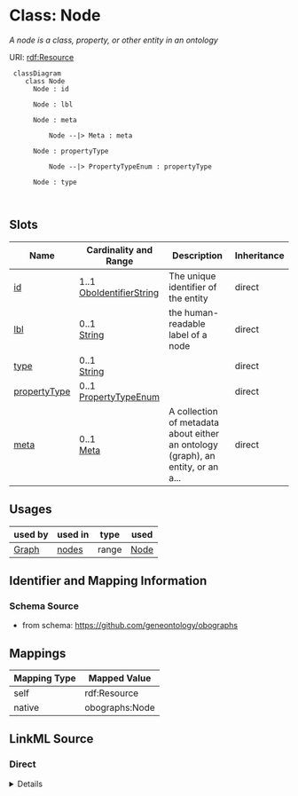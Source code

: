 # Class: Node


_A node is a class, property, or other entity in an ontology_





URI: [rdf:Resource](http://www.w3.org/1999/02/22-rdf-syntax-ns#Resource)



```{mermaid}
 classDiagram
    class Node
      Node : id
        
      Node : lbl
        
      Node : meta
        
          Node --|> Meta : meta
        
      Node : propertyType
        
          Node --|> PropertyTypeEnum : propertyType
        
      Node : type
        
      
```




<!-- no inheritance hierarchy -->


## Slots

| Name | Cardinality and Range | Description | Inheritance |
| ---  | --- | --- | --- |
| [id](id.md) | 1..1 <br/> [OboIdentifierString](OboIdentifierString.md) | The unique identifier of the entity | direct |
| [lbl](lbl.md) | 0..1 <br/> [String](String.md) | the human-readable label of a node | direct |
| [type](type.md) | 0..1 <br/> [String](String.md) |  | direct |
| [propertyType](propertyType.md) | 0..1 <br/> [PropertyTypeEnum](PropertyTypeEnum.md) |  | direct |
| [meta](meta.md) | 0..1 <br/> [Meta](Meta.md) | A collection of metadata about either an ontology (graph), an entity, or an a... | direct |





## Usages

| used by | used in | type | used |
| ---  | --- | --- | --- |
| [Graph](Graph.md) | [nodes](nodes.md) | range | [Node](Node.md) |






## Identifier and Mapping Information







### Schema Source


* from schema: https://github.com/geneontology/obographs





## Mappings

| Mapping Type | Mapped Value |
| ---  | ---  |
| self | rdf:Resource |
| native | obographs:Node |





## LinkML Source

<!-- TODO: investigate https://stackoverflow.com/questions/37606292/how-to-create-tabbed-code-blocks-in-mkdocs-or-sphinx -->

### Direct

<details>
```yaml
name: Node
description: A node is a class, property, or other entity in an ontology
from_schema: https://github.com/geneontology/obographs
slots:
- id
- lbl
- type
- propertyType
- meta
class_uri: rdf:Resource

```
</details>

### Induced

<details>
```yaml
name: Node
description: A node is a class, property, or other entity in an ontology
from_schema: https://github.com/geneontology/obographs
attributes:
  id:
    name: id
    description: The unique identifier of the entity
    from_schema: https://github.com/geneontology/obographs
    see_also:
    - https://owlcollab.github.io/oboformat/doc/obo-syntax.html#2.5
    rank: 1000
    identifier: true
    alias: id
    owner: Node
    domain_of:
    - Graph
    - Node
    - SubsetDefinition
    - SynonymTypeDefinition
    range: OboIdentifierString
    required: true
  lbl:
    name: lbl
    description: the human-readable label of a node
    comments:
    - the name "lbl" exists for legacy purposes, this should be considered identical
      to label in rdfs
    from_schema: https://github.com/geneontology/obographs
    aliases:
    - label
    - name
    rank: 1000
    slot_uri: rdfs:label
    alias: lbl
    owner: Node
    domain_of:
    - Graph
    - Node
    - SubsetDefinition
    - SynonymTypeDefinition
    range: string
  type:
    name: type
    from_schema: https://github.com/geneontology/obographs
    rank: 1000
    alias: type
    owner: Node
    domain_of:
    - Node
    range: string
  propertyType:
    name: propertyType
    from_schema: https://github.com/geneontology/obographs
    rank: 1000
    alias: propertyType
    owner: Node
    domain_of:
    - Node
    range: PropertyTypeEnum
  meta:
    name: meta
    description: A collection of metadata about either an ontology (graph), an entity,
      or an axiom
    from_schema: https://github.com/geneontology/obographs
    aliases:
    - annotations
    rank: 1000
    alias: meta
    owner: Node
    domain_of:
    - GraphDocument
    - Graph
    - Node
    - Edge
    - PropertyValue
    - Axiom
    range: Meta
class_uri: rdf:Resource

```
</details>